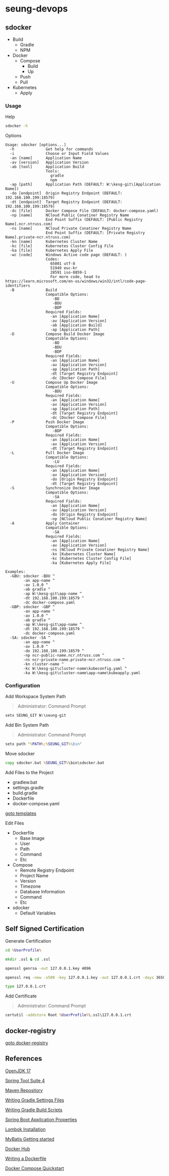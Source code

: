 # seung-devops

## sdocker

- Build
  - Gradle
  - NPM
- Docker
  - Compose
    - Build
    - Up
  - Push
  - Pull
- Kubernetes
  - Apply

### Usage

Help

```cmd
sdocker -h
```

Options

```
Usage: sdocker [options...]
  -h              Get help for commands
  -i              Choose or Input Field Values
  -an [name]      Application Name
  -av [version]   Application Version
  -ab [tool]      Application Build
                  Tools:
                    gradle
                    npm
  -ap [path]      Application Path (DEFAULT: W:\kesg-git\[Application Name])
  -do [endpoint]  Origin Registry Endpoint (DEFAULT: 192.168.100.199:18579)
  -dt [endpoint]  Target Registry Endpoint (DEFAULT: 192.168.100.199:18579)
  -dc [file]      Docker Compose File (DEFAULT: docker-compose.yaml)
  -np [name]      NCloud Public Conatiner Registry Name
                  End Point Suffix (DEFAULT: [Public Registry Name].ncr.ntruss.com)
  -ns [name]      NCloud Private Conatiner Registry Name
                  End Point Suffix (DEFAULT: [Private Registry Name].private-ncr.ntruss.com)
  -kn [name]      Kubernetes Cluster Name
  -kc [file]      Kubernetes Cluster Config File
  -ka [file]      Kubernetes Apply File
  -wc [code]      Windows Active code page (DEFAULT: )
                  Codes:
                    65001 utf-8
                    51949 euc-kr
                    28591 iso-8859-1
                    For more code, head to https://learn.microsoft.com/en-us/windows/win32/intl/code-page-identifiers
  -B              Build
                  Compatible Options:
                     -BD
                     -BDU
                     -BDP
                  Required Fields:
                    -an [Application Name]
                    -av [Application Version]
                    -ab [Application Build]
                    -ap [Application Path]
  -D              Compose Build Docker Image
                  Compatible Options:
                     -BD
                     -BDU
                     -BDP
                  Required Fields:
                    -an [Application Name]
                    -av [Application Version]
                    -ap [Application Path]
                    -dt [Target Registry Endpoint]
                    -dc [Docker Compose File]
  -U              Compose Up Docker Image
                  Compatible Options:
                     -BDU
                  Required Fields:
                    -an [Application Name]
                    -av [Application Version]
                    -ap [Application Path]
                    -dt [Target Registry Endpoint]
                    -dc [Docker Compose File]
  -P              Push Docker Image
                  Compatible Options:
                     -BDP
                  Required Fields:
                    -an [Application Name]
                    -av [Application Version]
                    -dt [Target Registry Endpoint]
  -L              Pull Docker Image
                  Compatible Options:
                     -LU
                  Required Fields:
                    -an [Application Name]
                    -av [Application Version]
                    -do [Origin Registry Endpoint]
                    -dt [Target Registry Endpoint]
  -S              Synchronize Docker Image
                  Compatible Options:
                     -SA
                  Required Fields:
                    -an [Application Name]
                    -av [Application Version]
                    -do [Origin Registry Endpoint]
                    -np [NCloud Public Conatiner Registry Name]
  -A              Apply Container
                  Compatible Options:
                     -SA
                  Required Fields:
                    -an [Application Name]
                    -av [Application Version]
                    -ns [NCloud Private Conatiner Registry Name]
                    -kn [Kubernetes Cluster Name]
                    -kc [Kubernetes Cluster Config File]
                    -ka [Kubernetes Apply File]

Examples:
  -GBU: sdocker -BDU ^
        -an app-name ^
        -av 1.0.0 ^
        -ab gradle ^
        -ap W:\kesg-git\app-name ^
        -dt 192.168.100.199:18579 ^
        -dc docker-compose.yaml
  -GBP: sdocker -GBP ^
        -an app-name ^
        -av 1.0.0 ^
        -ab gradle ^
        -ap W:\kesg-git\app-name ^
        -dt 192.168.100.199:18579 ^
        -dc docker-compose.yaml
  -SA: sdocker -SA ^
        -an app-name ^
        -av 1.0.0 ^
        -do 192.168.100.199:18579 ^
        -np ncr-public-name.ncr.ntruss.com ^
        -ns ncr-private-name.private-ncr.ntruss.com ^
        -kn cluster-name ^
        -kc W:\kesg-git\cluster-name\kubeconfig.yaml ^
        -ka W:\kesg-git\cluster-name\app-name\kubeapply.yaml
```

### Configuration

Add Workspace System Path

> Administrator: Command Prompt

```cmd
setx SEUNG_GIT W:\seung-git
```

Add Bin System Path

> Administrator: Command Prompt

```cmd
setx path "%PATH%;%SEUNG_GIT%\bin"
```

Move sdocker

```cmd
copy sdocker.bat %SEUNG_GIT%\bin\sdocker.bat
```

Add Files to the Project

- gradlew.bat
- settings.gradle
- build.gradle
- Dockerfile
- docker-compose.yaml

[goto templates](https://github.com/seung-dev/seung-devops/tree/main/sdocker/spring)

Edit Files

- Dockerfile
  - Base Image
  - User
  - Path
  - Command
  - Etc
- Compose
  - Remote Registry Endpoint
  - Project Name
  - Version
  - Timezone
  - Database Information
  - Command
  - Etc
- sdocker
  - Default Variables

## Self Signed Certification

Generate Certification

```cmd
cd %UserProfile%
```

```cmd
mkdir .ssl & cd .ssl
```

```cmd
openssl genrsa -out 127.0.0.1.key 4096
```

```cmd
openssl req -new -x509 -key 127.0.0.1.key -out 127.0.0.1.crt -days 3650 -subj "/C=KR/ST=Seoul/O=seung/CN=127.0.0.1/emailAddress=seung.dev@gmail.com" -addext "subjectAltName=IP:127.0.0.1" -text
```

```cmd
type 127.0.0.1.crt
```

Add Certificate

> Administrator: Command Prompt

```cmd
certutil -addstore Root %UserProfile%\.ssl\127.0.0.1.crt
```

## docker-registry

[goto docker-registry](https://github.com/seung-dev/seung-devops/tree/main/docker-registry)

## References

[OpenJDK 17](https://jdk.java.net/java-se-ri/17)

[Spring Tool Suite 4](https://spring.io/tools)

[Maven Repository](https://mvnrepository.com/)

[Writing Gradle Settings Files](https://docs.gradle.org/current/userguide/writing_settings_files.html)

[Writing Gradle Build Scripts](https://docs.gradle.org/current/userguide/writing_build_scripts.html)

[Spring Boot Application Properties](https://docs.spring.io/spring-boot/appendix/application-properties/index.html)

[Lombok Installation](https://projectlombok.org/setup/eclipse)

[MyBatis Getting started](https://mybatis.org/mybatis-3/getting-started.html)

[Docker Hub](https://hub.docker.com/)

[Writing a Dockerfile](https://docs.docker.com/guides/docker-concepts/building-images/writing-a-dockerfile/)

[Docker Compose Quickstart](https://docs.docker.com/compose/gettingstarted/)

